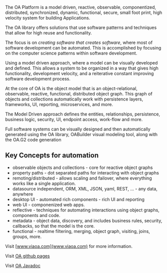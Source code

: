 The OA Platform is a model driven, reactive, observable, componentized, distributed, synchronized, dynamic, functional, secure, small foot print, high velocity system for building Applications.

The OA library offers solutions that use software patterns and techniques that allow for high reuse and functionality.

The focus is on _creating software that creates software_, where most of software development can be automated. This is accomplished by focusing on the computer science patterns within software development.

Using a model driven approach, where a model can be visually developed and defined. This allows a system to be organized in a way that gives high functionality, development velocity, and a reiterative constant improving software development process.

At the core of OA is the object model that is an object-relational, observable, reactive, functional, distributed object graph. This graph of objects and collections automatically work with persistence layers, frameworks, UI, reporting, microservices, and more.

The Model Driven approach defines the entities, relationships, persistence, business logic, security, UI, endpoint access, work-flow and more.

Full software systems can be visually designed and then automatically generated using the OA library, OABuilder visual modeling tool, along with the OA.G2 code generation


## Key Concepts for automation

*   observable objects and collections - core for reactive object graphs
*   property paths - dot separated paths for interacting with object graphs
*   remoting/distributed - allows scaling and failover, where everything works like a single application.
*   datasource independent, ORM, XML, JSON, yaml, REST, ... - any data, anywhere
*   desktop UI - automated rich components - rich UI and reporting
*   web UI - componenized web apps.
*   reflective - techniques for automating interactions using object graphs, components and code.
*   metadata - object data, discovery, and includes business rules, security, callbacks, so that the model is the core.
*   functional - realtime filtering, merging, object graph, visiting, joins, groups, more.

Visit [www.viaoa.com](www.viaoa.com) for more information.

Visit [OA github pages](http://viaoa.github.io/oa)

Visit [OA Javadoc](http://viaoa.github.io/oa/docs/index.html)

